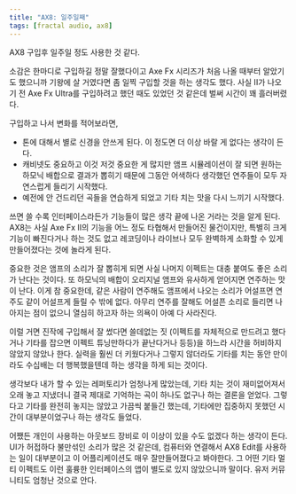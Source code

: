 ```yaml
---
title: "AX8: 일주일째"
tags: [fractal audio, ax8]
---
```


AX8 구입후 일주일 정도 사용한 것 같다. 

소감은 한마디로 구입하길 정말 잘했다이고 Axe Fx 시리즈가 처음 나올 때부터 알았기도 했으니까 기왕에 살 거였다면 좀 일찍 구입할 것을 하는 생각도 했다. 사실 II가 나오기 전 Axe Fx Ultra를 구입하려고 했던 때도 있었던 것 같은데 벌써 시간이 꽤 흘러버렸다.

구입하고 나서 변화를 적어보라면,

- 톤에 대해서 별로 신경을 안쓰게 된다. 이 정도면 더 이상 바랄 게 없다는 생각이 든다.
- 캐비넷도 중요하고 이것 저것 중요한 게 많지만 앰프 시뮬레이션이 잘 되면 원하는 하모닉 배합으로 결과가 뽑히기 때문에 그동안 어색하다 생각했던 연주들이 모두 자연스럽게 들리기 시작했다.
- 예전에 안 건드리던 곡들을 연습하게 되었고 기타 치는 맛을 다시 느끼기 시작했다.

쓰면 쓸 수록 인터페이스라든가 기능들이 많은 생각 끝에 나온 거라는 것을 알게 된다. AX8는 사실 Axe Fx II의 기능을 어느 정도 타협해서 만들어진 물건이지만, 특별히 크게 기능이 빠진다거나 하는 것도 없고 레코딩이나 라이브나 모두 완벽하게 소화할 수 있게 만들어졌다는 것에 놀라게 된다. 

중요한 것은 앰프의 소리가 잘 뽑히게 되면 사실 나머지 이펙트는 대충 붙여도 좋은 소리가 난다는 것이다. 또 하모닉의 배합이 오리지널 앰프와 유사하게 얻어지면 연주하는 맛이 난다. 이게 참 중요한데, 같은 사람이 연주해도 앰프에서 나오는 소리가 어설프면 연주도 같이 어설프게 들릴 수 밖에 없다. 아무리 연주를 잘해도 어설픈 소리로 들리면 나아지는 점이 없으니 열심히 하고자 하는 의욕이 아예 다 사라진다. 

이럴 거면 진작에 구입해서 잘 썼다면 쓸데없는 짓 (이펙트를 자체적으로 만드려고 했다거나 기타를 잡으면 이펙트 튜닝만하다가 끝난다거나 등등)을 하느라 시간을 허비하지 않았지 않았나 한다. 실력을 훨씬 더 키웠다거나 그렇지 않더라도 기타를 치는 동안 만이라도 수십배는 더 행복했을텐데 하는 생각을 하게 되는 것이다.

생각보다 내가 할 수 있는 레퍼토리가 엄청나게 많았는데, 기타 치는 것이 재미없어져서 오래 놓고 지냈더니 결국 제대로 기억하는 곡이 하나도 없구나 하는 결론을 얻었다. 그렇다고 기타를 완전히 놓지는 않았고 가끔씩 붙들긴 했는데, 기타에만 집중하지 못했던 시간이 대부분이었구나 하는 생각도 들었다.

어쨌든 개인이 사용하는 아웃보드 장비로 이 이상이 있을 수도 없겠다 하는 생각이 든다. UI가 허접하다 불만섞인 소리가 많은 것 같은데, 컴퓨터와 연결해서 AX8 Edit를 사용하는 일이 대부분이고 이 어플리케이션도 매우 잘만들어졌다고 봐야한다. 그 어떤 기타 멀티 이펙트도 이런 훌륭한 인터페이스의 앱이 별도로 있지 않았으니까 말이다. 유저 커뮤니티도 엄청난 것으로 안다. 

